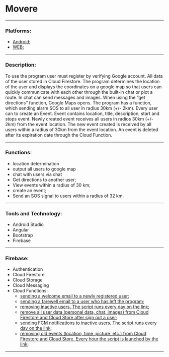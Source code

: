 # Movere

---

### Platforms:
- [Android](https://github.com/Matatov1989/Movere/tree/master/Android%20version);
- [WEB](https://github.com/Matatov1989/Movere/tree/master/WEB%20version);

---

### Description:
To use the program user must register by verifying Google account. All data of the user stored in Cloud Firestore. The program determines the location of the user and displays the coordinates on a google map so that users can quickly communicate with each other through the built-in chat or plot a route. In chat can send messages and images. When using the “get directions” function, Google Maps opens. The program has a function, which sending alarm SOS to all user in radius 30km (+/- 2km). Every user can to create an Event. Event contains location, title, description, start and stops event. Newly created event receives all users in radios 30km (+/- 2km) from the event location. The new event created is received by all users within a radius of 30km from the event location. An event is deleted after its expiration date through the Cloud Function.

---

### Functions:
- location determination
- output all users to google map
- chat with users via chat
- Get directions to another user;
- View events within a radius of 30 km;
- create an event;
- Send an SOS signal to users within a radius of 32 km.

---

### Tools and Technology:
- Android Studio
- Angular
- Bootstrap
- Firebase

---

### Firebase:
- Authentication
- Cloud Firestore
- Cloud Storage
- Cloud Messaging
- Cloud Functions:
	- [sending a welcome email to a newly registered user](https://github.com/firebase/functions-samples/tree/master/quickstarts/email-users);
	- [sending a farewell email to a user who has left the program](https://github.com/firebase/functions-samples/tree/master/quickstarts/email-users);
	- [removing inactive users. The script runs every day on the link](https://github.com/firebase/functions-samples/tree/master/delete-unused-accounts-cron);
	- [remove all user data (personal data, chat, images) from Cloud Firestore and Cloud Store after sign out a user](https://github.com/Matatov1989/Movere-Firebase-Cloud-Functions/tree/master/cleanup%20user%20data);
	- [sending FCM notifications to inactive users. The script runs every day on the link](https://github.com/Matatov1989/Movere-Firebase-Cloud-Functions/tree/master/reminder%20about%20visit);
	- [removing old events (location, time, picture, etc.) from Cloud Firestore and Cloud Store. Every hour the script is launched by the link](https://github.com/Matatov1989/Movere-Firebase-Cloud-Functions/tree/master/remove%20old%20events);

---
